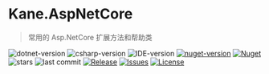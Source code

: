 # Kane.AspNetCore

> 常用的 Asp.NetCore 扩展方法和帮助类

![dotnet-version](https://img.shields.io/badge/.net-%3E%3D4.0-blue.svg?style=flat-square&cacheSeconds=604800)
![csharp-version](https://img.shields.io/badge/C%23-8.0-gr.svg?style=flat-square&cacheSeconds=604800)
![IDE-version](https://img.shields.io/badge/IDE-vs2019-blue.svg?style=flat-square&cacheSeconds=604800)
[![nuget-version](https://img.shields.io/nuget/v/Kane.AspNetCore.svg?style=flat-square&cacheSeconds=604800)](https://www.nuget.org/packages/Kane.AspNetCore)
[![Nuget](https://img.shields.io/nuget/dt/Kane.AspNetCore?style=flat-square&cacheSeconds=604800)](https://www.nuget.org/packages/Kane.AspNetCore)
![stars](https://img.shields.io/github/stars/KaneLeung/Kane.AspNetCore?style=flat-square&cacheSeconds=604800)
![last commit](https://img.shields.io/github/last-commit/KaneLeung/Kane.AspNetCore?style=flat-square&cacheSeconds=604800)
[![Release](https://img.shields.io/github/release/KaneLeung/Kane.AspNetCore.svg?style=flat-square&cacheSeconds=604800)](https://github.com/KaneLeung/Kane.AspNetCore/releases/latest)
[![Issues](https://img.shields.io/github/issues/KaneLeung/Kane.AspNetCore.svg?style=flat-square)](https://github.com/KaneLeung/Kane.AspNetCore/issues)
[![License](https://img.shields.io/badge/license-MIT-blue.svg?style=flat-square)](https://github.com/KaneLeung/Kane.AspNetCore/blob/master/LICENSE)
